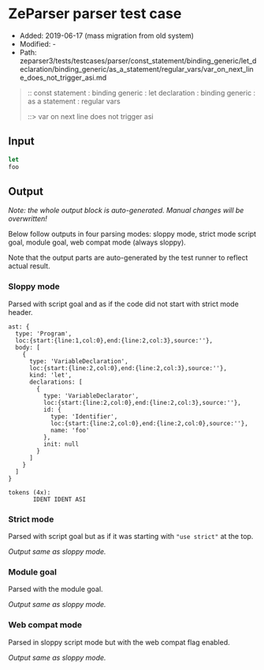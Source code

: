 # ZeParser parser test case

- Added: 2019-06-17 (mass migration from old system)
- Modified: -
- Path: zeparser3/tests/testcases/parser/const_statement/binding_generic/let_declaration/binding_generic/as_a_statement/regular_vars/var_on_next_line_does_not_trigger_asi.md

> :: const statement : binding generic : let declaration : binding generic : as a statement : regular vars
>
> ::> var on next line does not trigger asi

## Input

`````js
let
foo
`````

## Output

_Note: the whole output block is auto-generated. Manual changes will be overwritten!_

Below follow outputs in four parsing modes: sloppy mode, strict mode script goal, module goal, web compat mode (always sloppy).

Note that the output parts are auto-generated by the test runner to reflect actual result.

### Sloppy mode

Parsed with script goal and as if the code did not start with strict mode header.

`````
ast: {
  type: 'Program',
  loc:{start:{line:1,col:0},end:{line:2,col:3},source:''},
  body: [
    {
      type: 'VariableDeclaration',
      loc:{start:{line:2,col:0},end:{line:2,col:3},source:''},
      kind: 'let',
      declarations: [
        {
          type: 'VariableDeclarator',
          loc:{start:{line:2,col:0},end:{line:2,col:3},source:''},
          id: {
            type: 'Identifier',
            loc:{start:{line:2,col:0},end:{line:2,col:0},source:''},
            name: 'foo'
          },
          init: null
        }
      ]
    }
  ]
}

tokens (4x):
       IDENT IDENT ASI
`````

### Strict mode

Parsed with script goal but as if it was starting with `"use strict"` at the top.

_Output same as sloppy mode._

### Module goal

Parsed with the module goal.

_Output same as sloppy mode._

### Web compat mode

Parsed in sloppy script mode but with the web compat flag enabled.

_Output same as sloppy mode._
